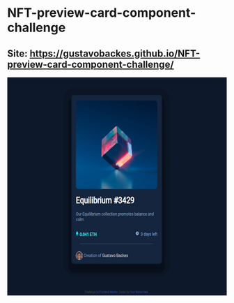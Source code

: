 # NFT-preview-card-component-challenge
## Site:  https://gustavobackes.github.io/NFT-preview-card-component-challenge/
 <img align="center" height="500em" src="https://github.com/Gustavobackes/NFT-preview-card-component-challenge/blob/main/demonstra%C3%A7%C3%A3o.PNG"/>
